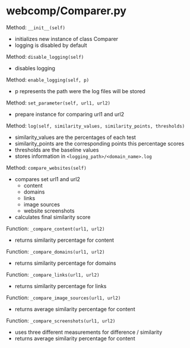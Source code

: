 # webcomp/Comparer.py

Method: `__init__(self)`
- initializes new instance of class Comparer
- logging is disabled by default

Method: `disable_logging(self)`
- disables logging

Method: `enable_logging(self, p)`
- p represents the path were the log files will be stored

Method: `set_parameter(self, url1, url2)`
- prepare instance for comparing url1 and url2

Method: `log(self, similarity_values, similarity_points, thresholds)`
- similarity_values are the percentages of each test
- similarity_points are the corresponding points this percentage scores
- thresholds are the baseline values
- stores information in `<logging_path>/<domain_name>.log`

Method: `compare_websites(self)`
- compares set url1 and url2
  - content
  - domains
  - links
  - image sources
  - website screenshots
- calculates final similarity score

Function: `_compare_content(url1, url2)`
- returns similarity percentage for content

Function: `_compare_domains(url1, url2)`
- returns similarity percentage for domains

Function: `_compare_links(url1, url2)`
- returns similarity percentage for links

Function: `_compare_image_sources(url1, url2)`
- returns average similarity percentage for content

Function: `_compare_screenshots(url1, url2)`
- uses three different measurements for difference / similarity
- returns average similarity percentage for content
